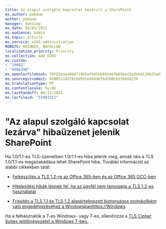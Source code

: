```yaml
---
title: Az alapul szolgáló kapcsolat bezárult a SharePoint
ms.author: pebaum
author: pebaum
manager: dansimp
ms.date: 04/01/2021
ms.audience: Admin
ms.topic: article
ms.service: o365-administration
ROBOTS: NOINDEX, NOFOLLOW
localization_priority: Priority
ms.collection: Adm_O365
ms.custom:
- "10802"
- "9006390"
ms.openlocfilehash: f0f82eaaa00d71992af445bb89346fb85bad3ade5d120b25ad3a6ea4f9674893
ms.sourcegitcommit: 920051182781bd97ce4d4d6fbd268cb37b84d239
ms.translationtype: MT
ms.contentlocale: hu-HU
ms.lasthandoff: 08/11/2021
ms.locfileid: "57883321"
---
```

# <a name="the-underlying-connection-was-closed-error-in-sharepoint"></a>"Az alapul szolgáló kapcsolat lezárva" hibaüzenet jelenik SharePoint

Ha 1.0/1.1-es TLS-üzenetben 1.0/1.1-es hiba jelenik meg, annak oka a TLS 1.0/1.1-es megszakadása lehet SharePoint hiba. További információt az alábbi cikkekben talál:

- [Felkészülés a TLS 1.2-re az Office 365-ben és az Office 365 GCC-ben](https://docs.microsoft.com/microsoft-365/compliance/prepare-tls-1.2-in-office-365)

- [Hitelesítési hibák lépnek fel, ha az ügyfél nem támogatja a TLS 1.2-es használatát](https://review.docs.microsoft.com/sharepoint/troubleshoot/administration/authentication-errors-tls12-support)

- [Frissítés a TLS 1.1 és TLS 1.2 alapértelmezett biztonságos protokollként való engedélyezéséhez a Windowsbanhttps://Windows](https://support.microsoft.com/topic/update-to-enable-tls-1-1-and-tls-1-2-as-default-secure-protocols-in-winhttp-in-windows-c4bd73d2-31d7-761e-0178-11268bb10392)

Ha a felhasználók a 7-es Windows- vagy 7-es, ellenőrizze a [TLS Cipher Suites jelölőnégyzetet a Windows 7-ben.](https://docs.microsoft.com/windows/win32/secauthn/tls-cipher-suites-in-windows-7)